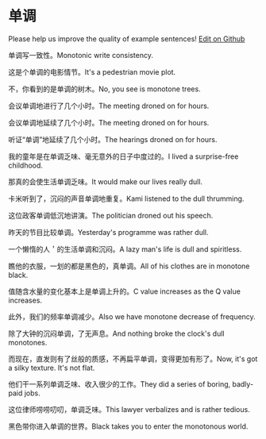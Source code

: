 # 单调

Please help us improve the quality of example sentences! [Edit on Github](https://github.com/jiyushe/jiyu-example-sentence-source/blob/main/chinese/dandiao.md)

<p><span class="chinese">单调写一致性。</span><span class="english">Monotonic write consistency.</span></p>

<p><span class="chinese">这是个单调的电影情节。</span><span class="english">It's a pedestrian movie plot.</span></p>

<p><span class="chinese">不，你看到的是单调的树木。</span><span class="english">No, you see is monotone trees.</span></p>

<p><span class="chinese">会议单调地进行了几个小时。</span><span class="english">The meeting droned on for hours.</span></p>

<p><span class="chinese">会议单调地延续了几个小时。</span><span class="english">The meeting droned on for hours.</span></p>

<p><span class="chinese">听证“单调”地延续了几个小时。</span><span class="english">The hearings droned on for hours.</span></p>

<p><span class="chinese">我的童年是在单调乏味、毫无意外的日子中度过的。</span><span class="english">I lived a surprise-free childhood.</span></p>

<p><span class="chinese">那真的会使生活单调乏味。</span><span class="english">It would make our lives really dull.</span></p>

<p><span class="chinese">卡米听到了，沉闷的声音单调地重复。</span><span class="english">Kami listened to the dull thrumming.</span></p>

<p><span class="chinese">这位政客单调低沉地讲演。</span><span class="english">The politician droned out his speech.</span></p>

<p><span class="chinese">昨天的节目比较单调。</span><span class="english">Yesterday's programme was rather dull.</span></p>

<p><span class="chinese">一个懒惰的人＇的生活单调和沉闷。</span><span class="english">A lazy man's life is dull and spiritless.</span></p>

<p><span class="chinese">瞧他的衣服，一划的都是黑色的，真单调。</span><span class="english">All of his clothes are in monotone black.</span></p>

<p><span class="chinese">值随含水量的变化基本上是单调上升的。</span><span class="english">C value increases as the Q value increases.</span></p>

<p><span class="chinese">此外，我们的频率单调减少。</span><span class="english">Also we have monotone decrease of frequency.</span></p>

<p><span class="chinese">除了大钟的沉闷单调，了无声息。</span><span class="english">And nothing broke the clock's dull monotones.</span></p>

<p><span class="chinese">而现在，直发则有了丝般的质感，不再扁平单调，变得更加有形了。</span><span class="english">Now, it's got a silky texture. It's not flat.</span></p>

<p><span class="chinese">他们干一系列单调乏味、收入很少的工作。</span><span class="english">They did a series of boring, badly-paid jobs.</span></p>

<p><span class="chinese">这位律师唠唠叨叨，单调乏味。</span><span class="english">This lawyer verbalizes and is rather tedious.</span></p>

<p><span class="chinese">黑色带你进入单调的世界。</span><span class="english">Black takes you to enter the monotonous world.</span></p>

